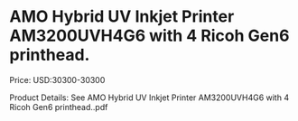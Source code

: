 # AMO Hybrid UV Inkjet Printer AM3200UVH4G6 with 4 Ricoh Gen6 printhead.

Price: USD:30300-30300

Product Details: See AMO Hybrid UV Inkjet Printer AM3200UVH4G6 with 4 Ricoh Gen6 printhead..pdf